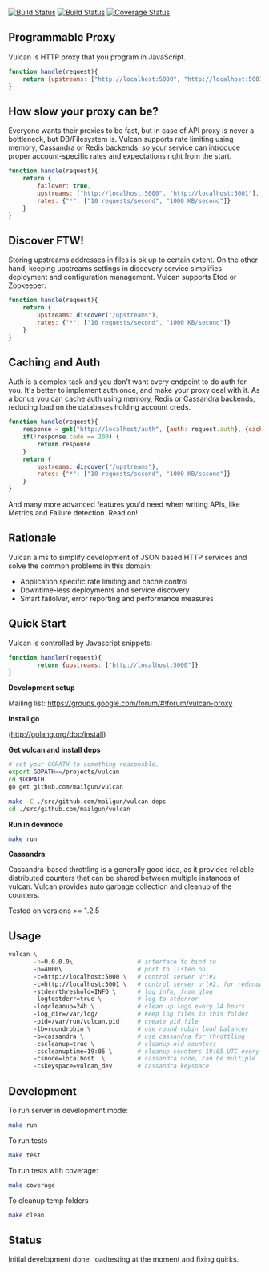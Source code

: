 [![Build Status](https://travis-ci.org/mailgun/vulcan.png)](https://travis-ci.org/mailgun/vulcan)
[![Build Status](https://drone.io/github.com/mailgun/vulcan/status.png)](https://drone.io/github.com/mailgun/vulcan/latest)
[![Coverage Status](https://coveralls.io/repos/mailgun/vulcan/badge.png?branch=master)](https://coveralls.io/r/mailgun/vulcan?branch=sasha/js)

Programmable Proxy
------------------

Vulcan is HTTP proxy that you program in JavaScript.

```javascript
function handle(request){
    return {upstreams: ["http://localhost:5000", "http://localhost:5001"]}
}
```

How slow your proxy can be?
---------------------------
Everyone wants their proxies to be fast, but in case of API proxy is never a bottleneck, but DB/Filesystem is.
Vulcan supports rate limiting using memory, Cassandra or Redis backends, so your service can introduce proper account-specific rates and expectations right from the start.

```javascript
function handle(request){
    return {
        failover: true,
        upstreams: ["http://localhost:5000", "http://localhost:5001"],
        rates: {"*": ["10 requests/second", "1000 KB/second"]}
    }
}
```

Discover FTW!
-------------

Storing upstreams addresses in files is ok up to certain extent. On the other hand, keeping upstreams settings in discovery service simplifies deployment and configuration management. Vulcan supports Etcd or Zookeeper:

```javascript
function handle(request){
    return {
        upstreams: discover("/upstreams"),
        rates: {"*": ["10 requests/second", "1000 KB/second"]}
    }
}
```

Caching and Auth
-----------------

Auth is a complex task and you don't want every endpoint to do auth for you. It's better to implement auth once, and make your proxy deal with it. As a bonus you can cache auth using memory, Redis or Cassandra backends, reducing load on the databases holding account creds.

```javascript
function handle(request){
    response = get("http://localhost/auth", {auth: request.auth}, {cache: true, seconds: 20})
    if(!response.code == 200) {
        return response
    }
    return {
        upstreams: discover("/upstreams"),
        rates: {"*": ["10 requests/second", "1000 KB/second"]}
    }
}
```

And many more advanced features you'd need when writing APIs, like Metrics and Failure detection. Read on!

Rationale
---------
Vulcan aims to simplify development of JSON based HTTP services and solve the common problems in this domain:

* Application specific rate limiting and cache control
* Downtime-less deployments and service discovery
* Smart failolver, error reporting and performance measures 

Quick Start
-----------

Vulcan is controlled by Javascript snippets:

```javascript
function handler(request){
        return {upstreams: ["http://localhost:5000"]}
}
```






__Development setup__

Mailing list: https://groups.google.com/forum/#!forum/vulcan-proxy

__Install go__

(http://golang.org/doc/install)

__Get vulcan and install deps__
 
```bash
# set your GOPATH to something reasonable.
export GOPATH=~/projects/vulcan
cd $GOPATH
go get github.com/mailgun/vulcan

make -C ./src/github.com/mailgun/vulcan deps
cd ./src/github.com/mailgun/vulcan
```

__Run in devmode__
 
```bash 
make run
```

__Cassandra__

Cassandra-based throttling is a generally good idea, as it provides reliable distributed
counters that can be shared between multiple instances of vulcan. Vulcan provides auto garbage collection
and cleanup of the counters.

Tested on versions >= 1.2.5

Usage
-------

```bash
vulcan \
       -h=0.0.0.0\                  # interface to bind to
       -p=4000\                     # port to listen on
       -c=http://localhost:5000 \   # control server url#1
       -c=http://localhost:5001 \   # control server url#2, for redundancy
       -stderrthreshold=INFO \      # log info, from glog
       -logtostderr=true \          # log to stderror
       -logcleanup=24h \            # clean up logs every 24 hours
       -log_dir=/var/log/           # keep log files in this folder
       -pid=/var/run/vulcan.pid     # create pid file
       -lb=roundrobin \             # use round robin load balancer
       -b=cassandra \               # use cassandra for throttling
       -cscleanup=true \            # cleanup old counters
       -cscleanuptime=19:05 \       # cleanup counters 19:05 UTC every day
       -csnode=localhost  \         # cassandra node, can be multiple
       -cskeyspace=vulcan_dev       # cassandra keyspace
```

Development
-----------
To run server in development mode:

```bash
make run
```

To run tests

```bash
make test
```

To run tests with coverage:

```bash
make coverage
```

To cleanup temp folders

```bash
make clean
```

Status
------
Initial development done, loadtesting at the moment and fixing quirks. 
